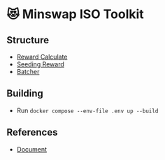 # 😻 Minswap ISO Toolkit

## Structure
- [Reward Calculate](reward/smallest/management/commands/main.py)
- [Seeding Reward](batcher/src/gen-rewards.ts)
- [Batcher](batcher/src/main.ts)

## Building
- Run `docker compose --env-file .env up --build`

## References

- [Document](iso-toolkit-docs.pdf)

